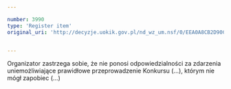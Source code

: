 ```yaml
---

number: 3990
type: 'Register item'
original_uri: 'http://decyzje.uokik.gov.pl/nd_wz_um.nsf/0/EEA0A8CB2D90C0B7C1257AB70031A86F?OpenDocument'


---
```


Organizator zastrzega sobie, że nie ponosi odpowiedzialności za zdarzenia uniemożliwiające prawidłowe przeprowadzenie Konkursu (...), którym nie mógł zapobiec (...)
